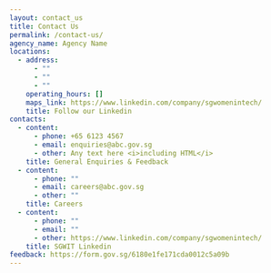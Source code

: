 ```yaml
---
layout: contact_us
title: Contact Us
permalink: /contact-us/
agency_name: Agency Name
locations:
  - address:
      - ""
      - ""
      - ""
    operating_hours: []
    maps_link: https://www.linkedin.com/company/sgwomenintech/
    title: Follow our Linkedin
contacts:
  - content:
      - phone: +65 6123 4567
      - email: enquiries@abc.gov.sg
      - other: Any text here <i>including HTML</i>
    title: General Enquiries & Feedback
  - content:
      - phone: ""
      - email: careers@abc.gov.sg
      - other: ""
    title: Careers
  - content:
      - phone: ""
      - email: ""
      - other: https://www.linkedin.com/company/sgwomenintech/
    title: SGWIT Linkedin
feedback: https://form.gov.sg/6180e1fe171cda0012c5a09b
---
```


